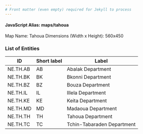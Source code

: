 ```yaml
---
# Front matter (even empty) required for Jekyll to process
---
```


#### JavaScript Alias: maps/tahoua

Map Name: Tahoua
Dimensions (Width x Height): 560x450

### List of Entities

| ID       | Short label | Label                      |
| -------- | ----------- | -------------------------- |
| NE.TH.AB | AB          | Abalak Department          |
| NE.TH.BK | BK          | Bkonni Department          |
| NE.TH.BZ | BZ          | Bouza Department           |
| NE.TH.IL | IL          | Illela Department          |
| NE.TH.KE | KE          | Keita Department           |
| NE.TH.MD | MD          | Madaoua Department         |
| NE.TH.TH | TH          | Tahoua Department          |
| NE.TH.TC | TC          | Tchin-Tabaraden Department |
